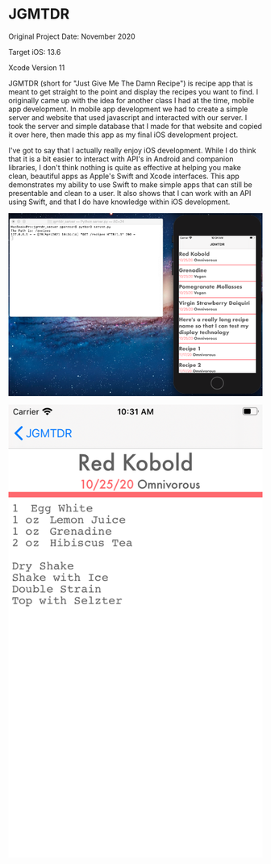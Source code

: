 # JGMTDR

Original Project Date: November 2020

Target iOS: 13.6

Xcode Version 11

JGMTDR (short for "Just Give Me The Damn Recipe") is recipe app that is meant to get straight to the point and display the recipes you want to find. I originally came up with the idea for another class I had at the time, mobile app development. In mobile app development we had to create a simple server and website that used javascript and interacted with our server. I took the server and simple database that I made for that website and copied it over here, then made this app as my final iOS development project.

I've got to say that I actually really enjoy iOS development. While I do think that it is a bit easier to interact with API's in Android and companion libraries, I don't think nothing is quite as effective at helping you make clean, beautiful apps as Apple's Swift and Xcode interfaces. This app demonstrates my ability to use Swift to make simple apps that can still be presentable and clean to a user. It also shows that I can work with an API using Swift, and that I do have knowledge within iOS development.

![alt text](https://github.com/K2-XT/JGMTDR/blob/main/Screenshots/Screen%20Shot%202021-04-29%20at%2010.34.49%20AM.png?raw=true)

![alt text](https://github.com/K2-XT/JGMTDR/blob/main/Screenshots/Simulator%20Screen%20Shot%20-%20iPhone%20SE%20(2nd%20generation)%20-%202021-04-29%20at%2010.31.15.png?raw=true)
